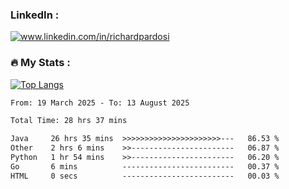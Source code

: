 

<h3>LinkedIn :</h3>
<div id="badges">
  <a href="https://www.linkedin.com/in/richardpardosi/">
    <img src="https://img.shields.io/badge/LinkedIn-blue?style=for-the-badge&logo=linkedin&logoColor=white" alt="www.linkedin.com/in/richardpardosi"/>
  </a>
</div>

### :fire: My Stats :
[![Top Langs](https://github-readme-stats.vercel.app/api/top-langs/?username=RichardPardosi&layout=compact&theme=vision-friendly-dark)](https://github.com/RichardPardosi)



<!--START_SECTION:waka-->

```txt
From: 19 March 2025 - To: 13 August 2025

Total Time: 28 hrs 37 mins

Java     26 hrs 35 mins  >>>>>>>>>>>>>>>>>>>>>>---   86.53 %
Other    2 hrs 6 mins    >>-----------------------   06.87 %
Python   1 hr 54 mins    >>-----------------------   06.20 %
Go       6 mins          -------------------------   00.37 %
HTML     0 secs          -------------------------   00.03 %
```

<!--END_SECTION:waka-->